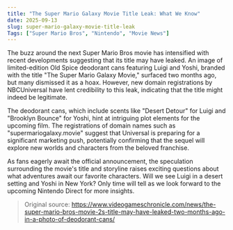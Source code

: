 ```yaml
---
title: "The Super Mario Galaxy Movie Title Leak: What We Know"
date: 2025-09-13
slug: super-mario-galaxy-movie-title-leak
Tags: ["Super Mario Bros", "Nintendo", "Movie News"]
---
```


The buzz around the next Super Mario Bros movie has intensified with recent developments suggesting that its title may have leaked. An image of limited-edition Old Spice deodorant cans featuring Luigi and Yoshi, branded with the title "The Super Mario Galaxy Movie," surfaced two months ago, but many dismissed it as a hoax. However, new domain registrations by NBCUniversal have lent credibility to this leak, indicating that the title might indeed be legitimate.

The deodorant cans, which include scents like "Desert Detour" for Luigi and "Brooklyn Bounce" for Yoshi, hint at intriguing plot elements for the upcoming film. The registrations of domain names such as "supermariogalaxy.movie" suggest that Universal is preparing for a significant marketing push, potentially confirming that the sequel will explore new worlds and characters from the beloved franchise.

As fans eagerly await the official announcement, the speculation surrounding the movie's title and storyline raises exciting questions about what adventures await our favorite characters. Will we see Luigi in a desert setting and Yoshi in New York? Only time will tell as we look forward to the upcoming Nintendo Direct for more insights.
> Original source: https://www.videogameschronicle.com/news/the-super-mario-bros-movie-2s-title-may-have-leaked-two-months-ago-in-a-photo-of-deodorant-cans/